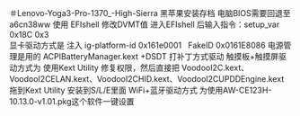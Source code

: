 ＃Lenovo-Yoga3-Pro-1370_-High-Sierra
黑苹果安装存档
电脑BIOS需要回退至a6cn38ww
使用 EFIshell  修改DVMT值 进入EFIshell  后输入指令：setup_var 0x18C 0x3  
显卡驱动方式是 注入 ig-platform-id 0x161e0001   FakeID 0x0161E8086
电源管理是用的 ACPIBatteryManager.kext  +DSDT 打补丁方式驱动
触摸板+触摸屏驱动方式为  使用Kext Utility 修复权限，然后直接把 VoodooI2C.kext、VoodooI2CELAN.kext、VoodooI2CHID.kext、VoodooI2CUPDDEngine.kext 拖到Kext Utility 安装到S/L/E里面
WiFi+蓝牙驱动方式 为使用AW-CE123H-10.13.0-v1.01.pkg这个软件一键设置


